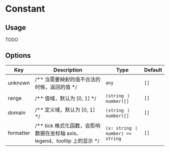 # Constant


## Usage
TODO

## Options
| Key | Description | Type | Default|
| ----| ----------- | -----| -------|
| unknown | /** 当需要映射的值不合法的时候，返回的值 */ | <code>any</code> | `[]` |
| range | /** 值域，默认为 [0, 1] */ | <code>(string 丨 number)[]</code> | `[]` |
| domain | /** 定义域，默认为 [0, 1] */ | <code>(string 丨 number)[]</code> | `[]` |
| formatter | /** tick 格式化函数，会影响数据在坐标轴 axis、legend、tooltip 上的显示 */ | <code>(x: string 丨 number) => string</code> | `[]` |